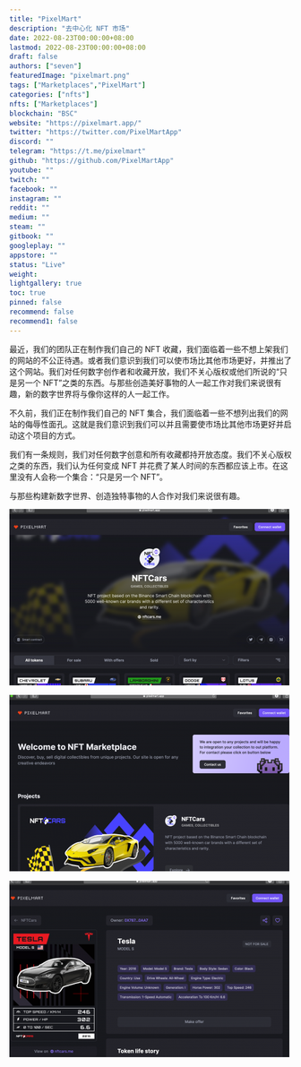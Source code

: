 ```yaml
---
title: "PixelMart"
description: "去中心化 NFT 市场"
date: 2022-08-23T00:00:00+08:00
lastmod: 2022-08-23T00:00:00+08:00
draft: false
authors: ["seven"]
featuredImage: "pixelmart.png"
tags: ["Marketplaces","PixelMart"]
categories: ["nfts"]
nfts: ["Marketplaces"]
blockchain: "BSC"
website: "https://pixelmart.app/"
twitter: "https://twitter.com/PixelMartApp"
discord: ""
telegram: "https://t.me/pixelmart"
github: "https://github.com/PixelMartApp"
youtube: ""
twitch: ""
facebook: ""
instagram: ""
reddit: ""
medium: ""
steam: ""
gitbook: ""
googleplay: ""
appstore: ""
status: "Live"
weight: 
lightgallery: true
toc: true
pinned: false
recommend: false
recommend1: false
---
```

最近，我们的团队正在制作我们自己的 NFT 收藏，我们面临着一些不想上架我们的网站的不公正待遇。或者我们意识到我们可以使市场比其他市场更好，并推出了这个网站。我们对任何数字创作者和收藏开放，我们不关心版权或他们所说的“只是另一个 NFT”之类的东西。与那些创造美好事物的人一起工作对我们来说很有趣，新的数字世界将与像你这样的人一起工作。

不久前，我们正在制作我们自己的 NFT 集合，我们面临着一些不想列出我们的网站的侮辱性面孔。这就是我们意识到我们可以并且需要使市场比其他市场更好并启动这个项目的方式。

我们有一条规则，我们对任何数字创意和所有收藏都持开放态度。我们不关心版权之类的东西，我们认为任何变成 NFT 并花费了某人时间的东西都应该上市。在这里没有人会称一个集合：“只是另一个 NFT”。

与那些构建新数字世界、创造独特事物的人合作对我们来说很有趣。

![1](1661240032314.jpg)

![2](1661240040999.jpg)

![3](1661240048657.jpg)